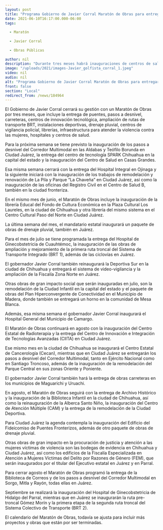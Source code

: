 ```yaml
---
layout: post
title: "Programa Gobierno de Javier Corral Maratón de Obras para entregar en todo el estado"
date: 2021-06-10T16:17:00.000-06:00
tags:
  
  - Maratón
  
  - Javier Corral
  
  - Obras Públicas
  
author: nil
description: "Durante tres meses habrá inauguraciones de centros de salud, hospitales, carreteras, puentes, centros de innovación tecnológica, instalaciones deportivas, parques, obras de transporte y movilidad urbana, drenaje pluvial y centros de innovación tecnológica"
image: "/uploads/2021/images-Javier_golfista_corral_1.jpeg"
video: nil
audio: nil
alt: "Programa Gobierno de Javier Corral Maratón de Obras para entregar en todo el estado"
front: false
section: "Local"
redirect_from: /news/184964
---
```


El Gobierno de Javier Corral cerrará su gestión con un Maratón de Obras por tres meses, que incluye la entrega de puentes, pasos a desnivel, carreteras, centros de innovación tecnológica, ampliación de rutas de transporte BRT, instalaciones deportivas, drenaje pluvial, centros de vigilancia policial, librerías, infraestructura para atender la violencia contra las mujeres, hospitales y centros de salud.

Para la próxima semana se tiene previsto la inauguración de los pasos a desnivel del Corredor Multimodal en las Aldabas y Teófilo Borunda en Ciudad Juárez, la entrega del centro de tecnología SPARK Chihuahua en la capital del estado y la inauguración del Centro de Salud en Casas Grandes.

Esa misma semana cerrará con la entrega del Hospital Integral en Ojinaga y la siguiente iniciará con la inauguración de los trabajos de remodelación y renovación de La Pila y Parque “La Chaveña” en Ciudad Juárez, así como la inauguración de las oficinas del Registro Civil en el Centro de Salud B, también en la ciudad fronteriza.

En el mismo mes de junio, el Maratón de Obras incluye la inauguración de la librería Educal del Fondo de Cultura Económica en la Plaza Cultural Los Laureles, en la ciudad de Chihuahua y otra librería del mismo sistema en el Centro Cultural Paso del Norte en Ciudad Juárez.

La última semana del mes, el mandatario estatal inaugurará un paquete de obras de drenaje pluvial, también en Juárez.

Para el mes de julio se tiene programada la entrega del Hospital de Ginecobstetricia de Cuauhtémoc, la inauguración de las obras de ampliación y mejoramiento de la primera ruta troncal del Sistema de Transporte Integrado (BRT 1), además de las ciclovías en Juárez.

El gobernador Javier Corral también reinaugurará la Deportiva Sur en la ciudad de Chihuahua y entregará el sistema de video-vigilancia y la ampliación de la Fiscalía Zona Norte en Juárez.

Otras obras de gran impacto social que serán inauguradas en julio, son la remodelación de la Ciudad Infantil en la capital del estado y el paquete de obras del Plan Hiperconvergente de Conectividad en el Municipio de Madera, donde también se entregará un horno en la comunidad de Mesa Blanca.

Además, esa misma semana el gobernador Javier Corral inaugurará el Hospital General del Municipio de Camargo. 

El Maratón de Obras continuará en agosto con la inauguración del Centro Estatal de Radioterapia y la entrega del Centro de Innovación e Integración de Tecnologías Avanzadas (CIITA) en Ciudad Juárez.

Ese mismo mes en la ciudad de Chihuahua se inaugurará el Centro Estatal de Cancerología (Cecan), mientras que en Ciudad Juárez se entregarán los pasos a desnivel del Corredor Multimodal, tanto en Ejército Nacional como en Santiago Troncoso, además de la inauguración de la remodelación del Parque Central en sus zonas Oriente y Poniente.

El gobernador Javier Corral también hará la entrega de obras carreteras en los municipios de Maguarichi y Uruachi.

En agosto, el Maratón de Obras seguirá con la entrega de Archivo Histórico y la inauguración de la Biblioteca Infantil en la ciudad de Chihuahua, así como la reinauguración de la Alberca Santo Niño, la inauguración del Centro de Atención Múltiple (CAM) y la entrega de la remodelación de la Ciudad Deportiva.

Para Ciudad Juárez la agenda contempla la inauguración del Edificio del Fideicomiso de Puentes Fronterizos, además de otro paquete de obras de drenaje pluvial.

Otras obras de gran impacto en la procuración de justicia y atención a las mujeres víctimas de violencia son las bodegas de evidencia en Chihuahua y Ciudad Juárez, así como los edificios de la Fiscalía Especializada en Atención a Mujeres Víctimas del Delito por Razones de Género (FEM), que serán inaugurados por el titular del Ejecutivo estatal en Juárez y en Parral.

Para cerrar agosto el Maratón de Obras programó la entrega de la Biblioteca de Correos y de los pasos a desnivel del Corredor Multimodal en Sorgo, Mitla y Rayón, todas ellas en Juárez.

Septiembre se realizará la inauguración del Hospital de Ginecobstetricia de Hidalgo del Parral, mientras que en Juárez se inaugurarán la ruta pre-troncal Gómez Morín y la primera etapa de la segunda ruta troncal del Sistema Colectivo de Transporte (BRT 2).

El calendario del Maratón de Obras, todavía se ajusta para incluir más proyectos y obras que están por ser terminadas.